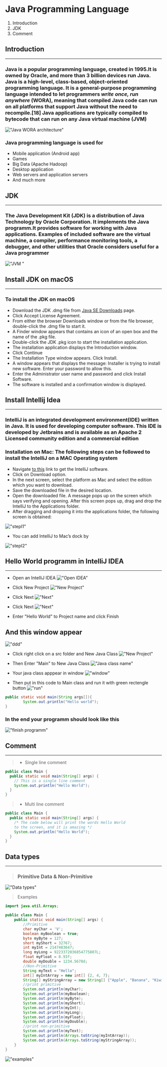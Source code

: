 # Java Programming Language

1. Introduction  
2. JDK  
3. Comment  

## Introduction

***

### Java is a popular programming language, created in 1995.It is owned by Oracle, and more than 3 billion devices run Java. Java is a high-level, class-based, object-oriented programming language. It is a general-purpose programming language intended to let programmers ***write once, run anywhere*** (WORA), meaning that compiled Java code can run on all platforms that support Java without the need to recompile.[18] Java applications are typically compiled to bytecode that can run on any Java virtual machine (JVM)

!["Java WORA architecture"](WORA.png)

### Java programming language is used for

- Mobile application (Android app)
- Games
- Big Data (Apache Hadoop)
- Desktop application
- Web servers and application servers
- And much more

## JDK

***

### The Java Development Kit (JDK) is a distribution of Java Technology by Oracle Corporation. It implements the Java programm.It provides software for working with Java applications. Examples of included software are the virtual machine, a compiler, performance monitoring tools, a debugger, and other utilities that Oracle considers useful for a Java programmer

!["JVM "](JDK.jpeg)

## Install JDK on macOS

***

### To install the JDK on macOS

- Download the JDK .dmg file from [Java SE Downloads]("https://www.oracle.com/java/technologies/downloads/#jdk17-mac") page.
- Click Accept License Agreement.
- From either the browser Downloads window or from the file browser, double-click the .dmg file to start it.
- A Finder window appears that contains an icon of an open box and the name of the .pkg file.
- Double-click the JDK .pkg icon to start the installation application.
- The installation application displays the Introduction window.
- Click Continue
- The Installation Type window appears. Click Install.
- A window appears that displays the message: Installer is trying to install new software. Enter your password to allow this.
- Enter the Administrator user name and password and click Install Software.
- The software is installed and a confirmation window is displayed.

## Install Intellij Idea

***

### IntelliJ is an integrated development environment(IDE) written in Java. It is used for developing computer software. This IDE is developed by Jetbrains and is available as an Apache 2 Licensed community edition and a commercial edition

### Installation on Mac: The following steps can be followed to install the IntelliJ on a MAC Operating system

- Navigate [to this]("https://www.jetbrains.com/idea/") link to get the IntelliJ software.
- Click on Download option.
- In the next screen, select the platform as Mac and select the edition which you want to download.
- Save the downloaded file in the desired location.
- Open the downloaded file. A message pops up on the screen which says verifying and opening. After this screen pops up, drag and drop the IntelliJ to the Applications folder.
- After dragging and dropping it into the applications folder, the following screen is obtained:

!["stepI1"](intel1.png)

- You can add IntelliJ to Mac’s dock by

!["stepI2"](stepI2.png)

## Hello World programm in IntelliJ IDEA

***

- Open an IntelliJ IDEA
!["Open IDEA"](1.png)

- Click New  Project
!["New Project"](2.png)

- Click Next
!["Next"](3.png)

- Click Next
!["Next"](4.png)

- Enter "Hello World" to Project name and click Finish

## And this window appear

!["ddd"](5.png)

- Click right click on a src folder and New Java Class
!["New Project"](6.png)

- Then Enter "Main" to New Java Class
!["Java class name"](7.png)

- Your java class apppear in window
!["window"](8.png)

- Then put in this code to Main class and run it with green rectengle button !["run"](run2.png)

```java
public static void main(String args[]){
        System.out.println("Hello world");
}
```

### In the end your programm should look like this

!["finish programm"](9.png)

## Comment

***

> - Single line comment

```java
public class Main {
  public static void main(String[] args) {
    // This is a single line comment
    System.out.println("Hello World");
  }
}
```

> - Multi line comment

```java
public class Main {
  public static void main(String[] args) {
    /* The code below will print the words Hello World
    to the screen, and it is amazing */
    System.out.println("Hello World");
  }
}
```

## Data types

***

>### Primitive Data & Non-Primitive

!["Data types"](javaDataTypes.png)

> Examples

```java
import java.util.Arrays;

public class Main {
    public static void main(String[] args) {
        //Primitive
        char myChar = 'V';
        boolean myBoolean = true;
        byte myByte = 127;
        short myShort = 32767;
        int myInt = 2147483647;
        long myLong = 9223372036854775807L;
        float myFloat = 8.93f;
        double myDouble = 1234.5678d;
        //Non-Primitive
        String myText = "Hello";
        int[] myIntArray = new int[] {2, 4, 7};
        String[] myStringArray = new String[] {"Apple", "Banana", "Kiwi"};
        //print primitive
        System.out.println(myChar);
        System.out.println(myBoolean);
        System.out.println(myByte);
        System.out.println(myShort);
        System.out.println(myInt);
        System.out.println(myLong);
        System.out.println(myFloat);
        System.out.println(myDouble);
        //print non-primitive
        System.out.println(myText);
        System.out.println(Arrays.toString(myIntArray));
        System.out.println(Arrays.toString(myStringArray));
    }
}
```

!["examples"](dataTypesExample.png)
